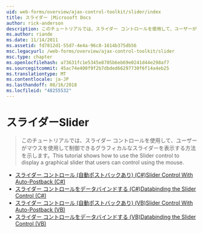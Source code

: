 ```yaml
---
uid: web-forms/overview/ajax-control-toolkit/slider/index
title: スライダー |Microsoft Docs
author: rick-anderson
description: このチュートリアルでは、スライダー コントロールを使用して、ユーザーがマウスを使用して制御できるグラフィカルなスライダーを表示する方法を示します。
ms.author: riande
ms.date: 11/14/2011
ms.assetid: fd7812d1-55d7-4e4a-96c8-1614b375db56
msc.legacyurl: /web-forms/overview/ajax-control-toolkit/slider
msc.type: chapter
ms.openlocfilehash: a73631fc1e5345e8705b6eb69e0241d44e298af7
ms.sourcegitcommit: 45ac74e400f9f2b7dbded66297730f6f14a4eb25
ms.translationtype: MT
ms.contentlocale: ja-JP
ms.lasthandoff: 08/16/2018
ms.locfileid: "48255532"
---
```

<a name="slider"></a><span data-ttu-id="6c827-103">スライダー</span><span class="sxs-lookup"><span data-stu-id="6c827-103">Slider</span></span>
====================
> <span data-ttu-id="6c827-104">このチュートリアルでは、スライダー コントロールを使用して、ユーザーがマウスを使用して制御できるグラフィカルなスライダーを表示する方法を示します。</span><span class="sxs-lookup"><span data-stu-id="6c827-104">This tutorial shows how to use the Slider control to display a graphical slider that users can control using the mouse.</span></span>


- [<span data-ttu-id="6c827-105">スライダー コントロール (自動ポストバックあり) (C#)</span><span class="sxs-lookup"><span data-stu-id="6c827-105">Slider Control With Auto-Postback (C#)</span></span>](using-the-slider-control-with-auto-postback-cs.md)
- [<span data-ttu-id="6c827-106">スライダー コントロールをデータバインドする (C#)</span><span class="sxs-lookup"><span data-stu-id="6c827-106">Databinding the Slider Control (C#)</span></span>](databinding-the-slider-control-cs.md)
- [<span data-ttu-id="6c827-107">スライダー コントロール (自動ポストバックあり) (VB)</span><span class="sxs-lookup"><span data-stu-id="6c827-107">Slider Control With Auto-Postback (VB)</span></span>](using-the-slider-control-with-auto-postback-vb.md)
- [<span data-ttu-id="6c827-108">スライダー コントロールをデータバインドする (VB)</span><span class="sxs-lookup"><span data-stu-id="6c827-108">Databinding the Slider Control (VB)</span></span>](databinding-the-slider-control-vb.md)
